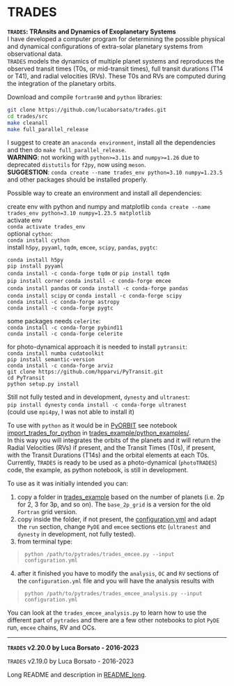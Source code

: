 # TRADES
  

**`TRADES`: TRAnsits and Dynamics of Exoplanetary Systems**  
I have developed a computer program for determining 
the possible physical and dynamical configurations of extra-solar planetary 
systems from observational data.  
`TRADES` models the dynamics of multiple planet systems and
reproduces the observed transit times (T0s, or mid-transit times),
full transit durations (T14 or T41),
 and radial velocities (RVs).
These T0s and RVs are computed during the integration of the planetary orbits.  

Download and compile `fortran90` and `python` libraries:  

```bash
git clone https://github.com/lucaborsato/trades.git
cd trades/src
make cleanall
make full_parallel_release
```

I suggest to create an `anaconda environment`, install all the dependencies and then do `make full_parallel_release`.  
**WARNING**: not working with `python>=3.11s` and `numpy>=1.26` due to deprecated `distutils` for `f2py`, now using `meson`.  
**SUGGESTION**: `conda create --name trades_env python=3.10 numpy=1.23.5` and other packages should be installed properly.  

Possible way to create an environment and install all dependencies:  

create env with python and numpy and matplotlib
`conda create --name trades_env python=3.10 numpy=1.23.5 matplotlib`  
activate env  
`conda activate trades_env`  
optional `cython`:  
`conda install cython`  
install `h5py`, `pyyaml`, `tqdm`, `emcee`, `scipy`, `pandas`, `pygtc`:  

`conda install h5py`  
`pip install pyyaml`  
`conda install -c conda-forge tqdm` or `pip install tqdm`  
`pip install corner`
`conda install -c conda-forge emcee`  
`conda install pandas` or `conda install -c conda-forge pandas`  
`conda install scipy` or `conda install -c conda-forge scipy`  
`conda install -c conda-forge astropy`  
`conda install -c conda-forge pygtc`  

some packages needs `celerite`:  
`conda install -c conda-forge pybind11`  
`conda install -c conda-forge celerite`  

for photo-dynamical approach it is needed to install `pytransit`:  
`conda install numba cudatoolkit`  
`pip install semantic-version`  
`conda install -c conda-forge arviz`  
`git clone https://github.com/hpparvi/PyTransit.git`  
`cd PyTransit`  
`python setup.py install`  

Still not fully tested and in development, `dynesty` and `ultranest`:  
`pip install dynesty` 
`conda install -c conda-forge ultranest`  
(could use `mpi4py`, I was not able to install it)  


To use with `python` as it would be in [PyORBIT](https://github.com/LucaMalavolta/PyORBIT) 
see notebook [import_trades_for_python](trades_example/python_examples/import_trades_for_python.ipynb) 
in [trades_example/python_examples/](trades_example/python_examples/).  
In this way you will integrates the orbits of the planets and it will return the Radial Velocities (RVs) if present, and the Transit Times (T0s), if present, with the Transit Durations (T14s) and the orbital elements at each T0s.  
Currently, `TRADES` is ready to be used as a photo-dynamical (`photoTRADES`) code,
the example, as python notebook, is still in development.  

To use as it was initially intended you can:  

1. copy a folder in [trades_example](trades_example) based on the number of planets (i.e. 2p for 2, 3 for 3p, and so on). The `base_2p_grid` is a version for the old `Fortran` grid version.  
2. copy inside the folder, if not present, the [configuration.yml](trades_example/configuration.yml) and adapt the `run` section, change `PyDE` and `emcee` sections etc (`ultranest` and `dynesty` in development, not fully tested).  
3. from terminal type:  
  > `python /path/to/pytrades/trades_emcee.py --input configuration.yml`  
4. after it finished you have to modify the `analysis`, `OC` and `RV` sections of the `configuration.yml` file and you will have the analysis results with  
  > `python /path/to/pytrades/trades_emcee_analysis.py --input configuration.yml`  

You can look at the `trades_emcee_analysis.py` to learn how to use the different part of `pytrades` and there are a few other notebooks to plot `PyDE` run, `emcee` chains, RV and OCs.  

---
**`TRADES` v2.20.0 by Luca Borsato - 2016-2023**  

`TRADES` v2.19.0 by Luca Borsato - 2016-2023  

Long README and description in [README_long](README_long.md).
